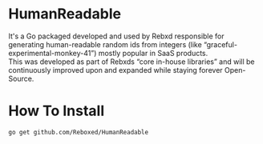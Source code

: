 # HumanReadable

It's a Go packaged developed and used by Rebxd responsible for generating human-readable random ids from integers (like “graceful-experimental-monkey-41”) mostly popular in SaaS products.  
This was developed as part of Rebxds “core in-house libraries” and will be continuously improved upon and expanded while staying forever Open-Source.

# How To Install

```
go get github.com/Reboxed/HumanReadable

```


